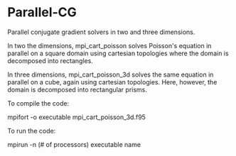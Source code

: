 # Parallel-CG
Parallel conjugate gradient solvers in two and three dimensions.

In two the dimensions, mpi_cart_poisson solves Poisson's equation in parallel on a square domain using cartesian topologies where the domain is decomposed into rectangles.

In three dimensions, mpi_cart_poisson_3d solves the same equation in parallel on a cube, again using cartesian topologies.  Here, however, the domain is decomposed into rectangular prisms.

To compile the code:

mpifort -o executable mpi_cart_poisson_3d.f95

To run the code:

mpirun -n (# of processors) executable name
